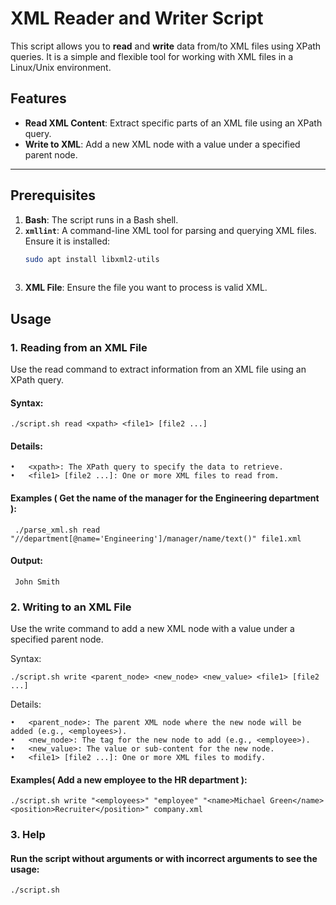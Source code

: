 # XML Reader and Writer Script

This script allows you to **read** and **write** data from/to XML files using XPath queries. It is a simple and flexible tool for working with XML files in a Linux/Unix environment.

## Features
- **Read XML Content**: Extract specific parts of an XML file using an XPath query.
- **Write to XML**: Add a new XML node with a value under a specified parent node.

---

## Prerequisites
1. **Bash**: The script runs in a Bash shell.
2. **`xmllint`**: A command-line XML tool for parsing and querying XML files. Ensure it is installed:
   ```bash
   sudo apt install libxml2-utils
  
3. **XML File**: Ensure the file you want to process is valid XML.


## Usage

### 1. Reading from an XML File

Use the read command to extract information from an XML file using an XPath query.

#### Syntax: 

	./script.sh read <xpath> <file1> [file2 ...]

#### Details:

	•	<xpath>: The XPath query to specify the data to retrieve.
	•	<file1> [file2 ...]: One or more XML files to read from.
 

#### Examples ( Get the name of the manager for the Engineering department ):
	  
     ./parse_xml.sh read "//department[@name='Engineering']/manager/name/text()" file1.xml
 

    
 #### Output: 
     John Smith

### 2. Writing to an XML File

Use the write command to add a new XML node with a value under a specified parent node.

Syntax: 

    ./script.sh write <parent_node> <new_node> <new_value> <file1> [file2 ...]

Details:

 	•	<parent_node>: The parent XML node where the new node will be added (e.g., <employees>).
	•	<new_node>: The tag for the new node to add (e.g., <employee>).
	•	<new_value>: The value or sub-content for the new node.
	•	<file1> [file2 ...]: One or more XML files to modify.

#### Examples( Add a new employee to the HR department ):
	./script.sh write "<employees>" "employee" "<name>Michael Green</name><position>Recruiter</position>" company.xml


### 3. Help

#### Run the script without arguments or with incorrect arguments to see the usage:
    ./script.sh
       
